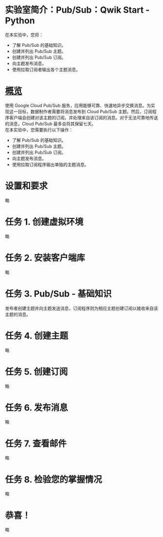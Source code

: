 # 实验室简介：Pub/Sub：Qwik Start - Python
在本实验中，您将：
* 了解 Pub/Sub 的基础知识。
* 创建并列出 Pub/Sub 主题。
* 创建并列出 Pub/Sub 订阅。
* 向主题发布消息。
* 使用拉取订阅者输出各个主题消息。

# [概览](https://www.cloudskillsboost.google/course_sessions/5373654/labs/353657)
使用 Google Cloud Pub/Sub 服务，应用能够可靠、快速地异步交换消息。为实现这一目标，数据制作者需要将消息发布到 Cloud Pub/Sub 主题。然后，订阅程序客户端会创建对该主题的订阅，并处理来自该订阅的消息。对于无法可靠地传送的消息，Cloud Pub/Sub 最多会将其保留七天。  
在本实验中，您需要执行以下操作：
* 了解 Pub/Sub 的基础知识。
* 创建并列出 Pub/Sub 主题。
* 创建并列出 Pub/Sub 订阅。
* 向主题发布消息。
* 使用拉取订阅程序输出单独的主题消息。


# 设置和要求
略

# 任务 1. 创建虚拟环境
略

# 任务 2. 安装客户端库
略

# 任务 3. Pub/Sub - 基础知识
发布者创建主题并向主题发送消息，订阅程序则为相应主题创建订阅以接收来自该主题的消息。

# 任务 4. 创建主题
略
# 任务 5. 创建订阅
略
# 任务 6. 发布消息
略
# 任务 7. 查看邮件
略
# 任务 8. 检验您的掌握情况
略
# 恭喜！
略
